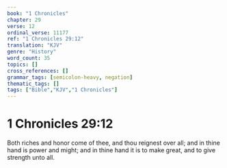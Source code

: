 ```yaml
---
book: "1 Chronicles"
chapter: 29
verse: 12
ordinal_verse: 11177
ref: "1 Chronicles 29:12"
translation: "KJV"
genre: "History"
word_count: 35
topics: []
cross_references: []
grammar_tags: [semicolon-heavy, negation]
thematic_tags: []
tags: ["Bible","KJV","1 Chronicles"]
---
```


# 1 Chronicles 29:12

Both riches and honor come of thee, and thou reignest over all; and in thine hand is power and might; and in thine hand it is to make great, and to give strength unto all.
